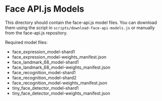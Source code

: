 # Face API.js Models

This directory should contain the face-api.js model files. You can download them using the script in `scripts/download-face-api-models.js` or manually from the face-api.js repository.

Required model files:
- face_expression_model-shard1
- face_expression_model-weights_manifest.json
- face_landmark_68_model-shard1
- face_landmark_68_model-weights_manifest.json
- face_recognition_model-shard1
- face_recognition_model-shard2
- face_recognition_model-weights_manifest.json
- tiny_face_detector_model-shard1
- tiny_face_detector_model-weights_manifest.json

